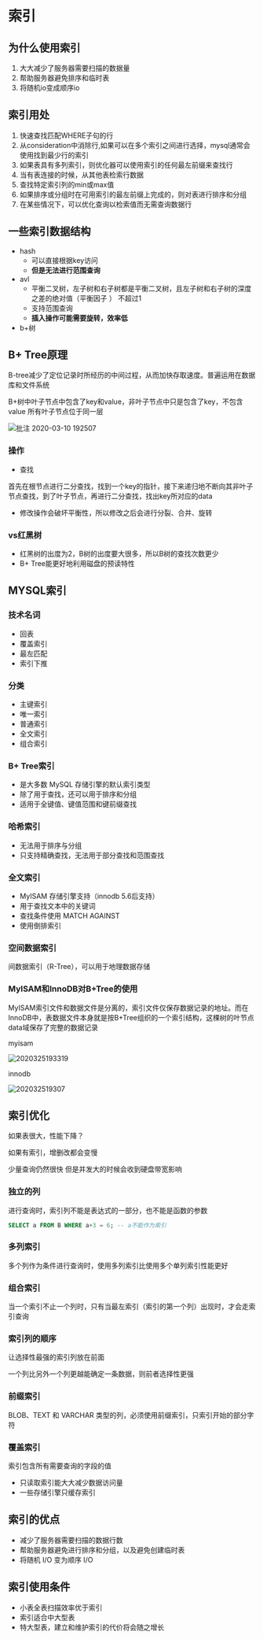 # 索引

## 为什么使用索引

1. 大大减少了服务器需要扫描的数据量
2. 帮助服务器避免排序和临时表
3. 将随机io变成顺序io

## 索引用处

1. 快速查找匹配WHERE子句的行
2. 从consideration中消除行,如果可以在多个索引之间进行选择，mysql通常会使用找到最少行的索引
3. 如果表具有多列索引，则优化器可以使用索引的任何最左前缀来查找行
4. 当有表连接的时候，从其他表检索行数据
5. 查找特定索引列的min或max值
6. 如果排序或分组时在可用索引的最左前缀上完成的，则对表进行排序和分组
7. 在某些情况下，可以优化查询以检索值而无需查询数据行

## 一些索引数据结构

- hash
  - 可以直接根据key访问
  - **但是无法进行范围查询**
- avl
  - 平衡二叉树，左子树和右子树都是平衡二叉树，且左子树和右子树的深度之差的绝对值（平衡因子 ） 不超过1
  - 支持范围查询
  - **插入操作可能需要旋转，效率低**
- b+树

## B+ Tree原理

B-tree减少了定位记录时所经历的中间过程，从而加快存取速度。普遍运用在数据库和文件系统

B+树中叶子节点中包含了key和value，非叶子节点中只是包含了key，不包含value
所有叶子节点位于同一层

![批注 2020-03-10 192507](/assets/批注%202020-03-10%20192507.png)

### 操作
 
- 查找

首先在根节点进行二分查找，找到一个key的指针，接下来递归地不断向其非叶子节点查找，到了叶子节点，再进行二分查找，找出key所对应的data

- 修改操作会破坏平衡性，所以修改之后会进行分裂、合并、旋转

### vs红黑树

- 红黑树的出度为2，B树的出度要大很多，所以B树的查找次数更少
- B+ Tree能更好地利用磁盘的预读特性

## MYSQL索引

### 技术名词

- 回表
- 覆盖索引
- 最左匹配
- 索引下推

### 分类

- 主键索引
- 唯一索引
- 普通索引
- 全文索引
- 组合索引

### B+ Tree索引

- 是大多数 MySQL 存储引擎的默认索引类型
- 除了用于查找，还可以用于排序和分组
- 适用于全键值、键值范围和键前缀查找

### 哈希索引

- 无法用于排序与分组
- 只支持精确查找，无法用于部分查找和范围查找

### 全文索引

- MyISAM 存储引擎支持（innodb 5.6后支持）
- 用于查找文本中的关键词
- 查找条件使用 MATCH AGAINST
- 使用倒排索引

### 空间数据索引

间数据索引（R-Tree），可以用于地理数据存储

### MyISAM和InnoDB对B+Tree的使用

MyISAM索引文件和数据文件是分离的，索引文件仅保存数据记录的地址。而在InnoDB中，表数据文件本身就是按B+Tree组织的一个索引结构，这棵树的叶节点data域保存了完整的数据记录

myisam

![2020325193319](/assets/2020325193319.png)

innodb

![202032519307](/assets/202032519307.png)

## 索引优化

如果表很大，性能下降？

如果有索引，增删改都会变慢

少量查询仍然很快
但是并发大的时候会收到硬盘带宽影响

### 独立的列

进行查询时，索引列不能是表达式的一部分，也不能是函数的参数

```sql
SELECT a FROM B WHERE a+3 = 6; -- a不能作为索引
```

### 多列索引

多个列作为条件进行查询时，使用多列索引比使用多个单列索引性能更好

### 组合索引

当一个索引不止一个列时，只有当最左索引（索引的第一个列）出现时，才会走索引查询

### 索引列的顺序

让选择性最强的索引列放在前面

一个列比另外一个列更越能确定一条数据，则前者选择性更强

### 前缀索引

BLOB、TEXT 和 VARCHAR 类型的列，必须使用前缀索引，只索引开始的部分字符

### 覆盖索引

索引包含所有需要查询的字段的值

- 只读取索引能大大减少数据访问量
- 一些存储引擎只缓存索引

## 索引的优点

- 减少了服务器需要扫描的数据行数
- 帮助服务器避免进行排序和分组，以及避免创建临时表
- 将随机 I/O 变为顺序 I/O

## 索引使用条件

- 小表全表扫描效率优于索引
- 索引适合中大型表
- 特大型表，建立和维护索引的代价将会随之增长